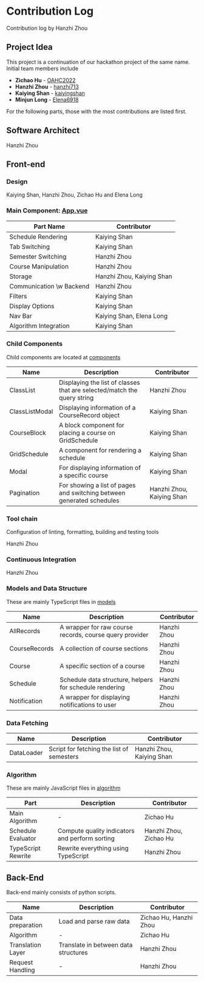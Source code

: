 # Contribution Log

Contribution log by Hanzhi Zhou

## Project Idea

This project is a continuation of our hackathon project of the same name. Initial team members include

-   **Zichao Hu** - [OAHC2022](https://github.com/OAHC2022)
-   **Hanzhi Zhou** - [hanzhi713](https://github.com/hanzhi713)
-   **Kaiying Shan** - [kaiyingshan](https://github.com/kaiyingshan)
-   **Minjun Long** - [Elena6918](https://github.com/Elena6918)

For the following parts, those with the most contributions are listed first.

## Software Architect

Hanzhi Zhou

## Front-end

### Design

Kaiying Shan, Hanzhi Zhou, Zichao Hu and Elena Long

### Main Component: [App.vue](/templates/src/App.vue)

| Part Name                | Contributor               |
| ------------------------ | ------------------------- |
| Schedule Rendering       | Kaiying Shan              |
| Tab Switching            | Kaiying Shan              |
| Semester Switching       | Hanzhi Zhou               |
| Course Manipulation      | Hanzhi Zhou               |
| Storage                  | Hanzhi Zhou, Kaiying Shan |
| Communication \w Backend | Hanzhi Zhou               |
| Filters                  | Kaiying Shan              |
| Display Options          | Kaiying Shan              |
| Nav Bar                  | Kaiying Shan, Elena Long  |
| Algorithm Integration    | Kaiying Shan              |

### Child Components

Child components are located at [components](/templates/src/components)

| Name           | Description                                                             | Contributor               |
| -------------- | ----------------------------------------------------------------------- | ------------------------- |
| ClassList      | Displaying the list of classes that are selected/match the query string | Hanzhi Zhou               |
| ClassListModal | Displaying information of a CourseRecord object                         | Kaiying Shan              |
| CourseBlock    | A block component for placing a course on GridSchedule                  | Kaiying Shan              |
| GridSchedule   | A component for rendering a schedule                                    | Kaiying Shan              |
| Modal          | For displaying information of a specific course                         | Kaiying Shan              |
| Pagination     | For showing a list of pages and switching between generated schedules   | Hanzhi Zhou, Kaiying Shan |

### Tool chain

Configuration of linting, formatting, building and testing tools

Hanzhi Zhou

### Continuous Integration

Hanzhi Zhou

### Models and Data Structure

These are mainly TypeScript files in [models](/templates/src/models)

| Name          | Description                                             | Contributor |
| ------------- | ------------------------------------------------------- | ----------- |
| AllRecords    | A wrapper for raw course records, course query provider | Hanzhi Zhou |
| CourseRecords | A collection of course sections                         | Hanzhi Zhou |
| Course        | A specific section of a course                          | Hanzhi Zhou |
| Schedule      | Schedule data structure, helpers for schedule rendering | Hanzhi Zhou |
| Notification  | A wrapper for displaying notifications to user          | Hanzhi Zhou |

### Data Fetching

| Name       | Description                               | Contributor               |
| ---------- | ----------------------------------------- | ------------------------- |
| DataLoader | Script for fetching the list of semesters | Hanzhi Zhou, Kaiying Shan |

### Algorithm

These are mainly JavaScript files in [algorithm](/templates/src/algorithm)

| Part               | Description                                    | Contributor            |
| ------------------ | ---------------------------------------------- | ---------------------- |
| Main Algorithm     | -                                              | Zichao Hu              |
| Schedule Evaluator | Compute quality indicators and perform sorting | Hanzhi Zhou, Zichao Hu |
| TypeScript Rewrite | Rewrite everything using TypeScript            | Hanzhi Zhou            |

## Back-End

Back-end mainly consists of python scripts.

| Name              | Description                          | Contributor            |
| ----------------- | ------------------------------------ | ---------------------- |
| Data preparation  | Load and parse raw data              | Zichao Hu, Hanzhi Zhou |
| Algorithm         | -                                    | Zichao Hu              |
| Translation Layer | Translate in between data structures | Hanzhi Zhou            |
| Request Handling  | -                                    | Hanzhi Zhou            |